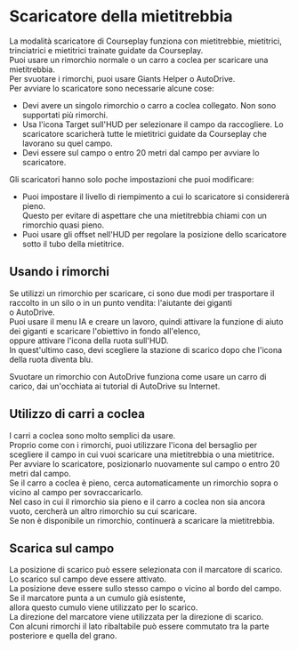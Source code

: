 # Scaricatore della mietitrebbia  
La modalità scaricatore di Courseplay funziona con mietitrebbie, mietitrici, trinciatrici e mietitrici trainate guidate da Courseplay.  
Puoi usare un rimorchio normale o un carro a coclea per scaricare una mietitrebbia.  
Per svuotare i rimorchi, puoi usare Giants Helper o AutoDrive.  
Per avviare lo scaricatore sono necessarie alcune cose:  
- Devi avere un singolo rimorchio o carro a coclea collegato. Non sono supportati più rimorchi.  
- Usa l'icona Target sull'HUD per selezionare il campo da raccogliere. Lo scaricatore scaricherà tutte le mietitrici guidate da Courseplay che lavorano su quel campo.  
- Devi essere sul campo o entro 20 metri dal campo per avviare lo scaricatore.  
  
Gli scaricatori hanno solo poche impostazioni che puoi modificare:  
- Puoi impostare il livello di riempimento a cui lo scaricatore si considererà pieno.   
Questo per evitare di aspettare che una mietitrebbia chiami con un rimorchio quasi pieno.  
- Puoi usare gli offset nell'HUD per regolare la posizione dello scaricatore sotto il tubo della mietitrice.  
  



## Usando i rimorchi

  
Se utilizzi un rimorchio per scaricare, ci sono due modi per trasportare il raccolto in un silo o in un punto vendita: l'aiutante dei giganti  
o AutoDrive.  
Puoi usare il menu IA e creare un lavoro, quindi attivare la funzione di aiuto dei giganti e scaricare l'obiettivo in fondo all'elenco,   
oppure attivare l'icona della ruota sull'HUD.  
In quest'ultimo caso, devi scegliere la stazione di scarico dopo che l'icona della ruota diventa blu.  
  
Svuotare un rimorchio con AutoDrive funziona come usare un carro di carico, dai un'occhiata ai tutorial di AutoDrive su Internet.  



## Utilizzo di carri a coclea

  
I carri a coclea sono molto semplici da usare.  
Proprio come con i rimorchi, puoi utilizzare l'icona del bersaglio per scegliere il campo in cui vuoi scaricare una mietitrebbia o una mietitrice.  
Per avviare lo scaricatore, posizionarlo nuovamente sul campo o entro 20 metri dal campo.  
Se il carro a coclea è pieno, cerca automaticamente un rimorchio sopra o vicino al campo per sovraccaricarlo.  
Nel caso in cui il rimorchio sia pieno e il carro a coclea non sia ancora vuoto, cercherà un altro rimorchio su cui scaricare.  
Se non è disponibile un rimorchio, continuerà a scaricare la mietitrebbia.  



## Scarica sul campo

  
La posizione di scarico può essere selezionata con il marcatore di scarico.  
Lo scarico sul campo deve essere attivato.  
La posizione deve essere sullo stesso campo o vicino al bordo del campo.  
Se il marcatore punta a un cumulo già esistente,  
allora questo cumulo viene utilizzato per lo scarico.  
La direzione del marcatore viene utilizzata per la direzione di scarico.  
Con alcuni rimorchi il lato ribaltabile può essere commutato tra la parte posteriore e quella del grano.  


